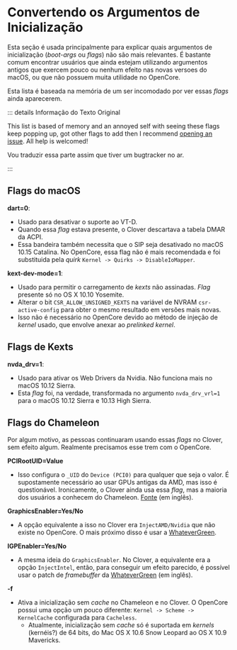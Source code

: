 # Convertendo os Argumentos de Inicialização

Esta seção é usada principalmente para explicar quais argumentos de inicialização (*boot-args* ou *flags*) não são mais relevantes. É bastante comum encontrar usuários que ainda estejam utilizando argumentos antigos que exercem pouco ou nenhum efeito nas novas versoes do macOS, ou que não possuem muita utilidade no OpenCore.

Esta lista é baseada na memória de um ser incomodado por ver essas *flags* ainda aparecerem.

::: details Informação do Texto Original

This list is based of memory and an annoyed self with seeing these flags keep popping up, got other flags to add then I recommend [opening an issue](https://github.com/khronokernel/OpenCore-Vanilla-Desktop-Guide/issues). All help is welcomed!

Vou traduzir essa parte assim que tiver um bugtracker no ar.

:::

## Flags do macOS

**dart=0**:

* Usado para desativar o suporte ao VT-D.
* Quando essa *flag* estava presente, o Clover descartava a tabela DMAR da ACPI.
* Essa bandeira também necessita que o SIP seja desativado no macOS 10.15 Catalina. No OpenCore, essa flag não é mais recomendada e foi substituida pela *quirk* `Kernel -> Quirks -> DisableIoMapper`.

**kext-dev-mode=1**:

* Usado para permitir o carregamento de *kexts* não assinadas. *Flag* presente só no OS X 10.10 Yosemite.
* Alterar o bit `CSR_ALLOW_UNSIGNED_KEXTS` na variável de NVRAM `csr-active-config` para obter o mesmo resultado em versões mais novas.
* Isso não é necessário no OpenCore devido ao método de injeção de *kernel* usado, que envolve anexar ao *prelinked kernel*.

## Flags de Kexts

**nvda_drv=1**:

* Usado para ativar os Web Drivers da Nvidia. Não funciona mais no macOS 10.12 Sierra.
* Esta *flag* foi, na verdade, transformada no argumento `nvda_drv_vrl=1` para o macOS 10.12 Sierra e 10.13 High Sierra.

## Flags do Chameleon

Por algum motivo, as pessoas continuaram usando essas *flags* no Clover, sem efeito algum. Realmente precisamos esse trem com o OpenCore.

**PCIRootUID=Value**

* Isso configura o `_UID` do `Device (PCI0)` para qualquer que seja o valor. É supostamente necessário ao usar GPUs antigas da AMD, mas isso é questionável. Ironicamente, o Clover ainda usa essa *flag*, mas a maioria dos usuários a conhecem do Chameleon. [Fonte](https://github.com/CloverHackyColor/CloverBootloader/blob/81f2b91b1552a4387abaa2c48a210c63d5b6233c/rEFIt_UEFI/Platform/FixBiosDsdt.cpp#L1630-L1674) (em inglês).

**GraphicsEnabler=Yes/No**

* A opção equivalente a isso no Clover era `InjectAMD/Nvidia` que não existe no OpenCore. O mais próximo disso é usar a [WhateverGreen](https://github.com/acidanthera/WhateverGreen).

**IGPEnabler=Yes/No**

* A mesma ideia do `GraphicsEnabler`. No Clover, a equivalente era a opção `InjectIntel`, então, para conseguir um efeito parecido, é possível usar o patch de *framebuffer* da [WhateverGreen](https://github.com/acidanthera/WhateverGreen/blob/master/Manual/FAQ.IntelHD.en.md) (em inglês).

**-f**

* Ativa a inicialização sem *cache* no Chameleon e no Clover. O OpenCore possui uma opção um pouco diferente: `Kernel -> Scheme -> KernelCache` configurada para `Cacheless`.
  * Atualmente, inicialização sem *cache* só é suportada em *kernels* (kernéis?) de 64 bits, do Mac OS X 10.6 Snow Leopard ao OS X 10.9 Mavericks.
